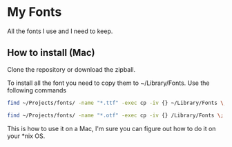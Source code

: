 My Fonts
=====

All the fonts I use and I need to keep.

## How to install (Mac)

Clone the repository or download the zipball.

To install all the font you need to copy them to ~/Library/Fonts. Use the following commands
 
```bash
find ~/Projects/fonts/ -name "*.ttf" -exec cp -iv {} ~/Library/Fonts \;
```

```bash
find ~/Projects/fonts/ -name "*.otf" -exec cp -iv {} /Library/Fonts \;
```

This is how to use it on a Mac, I'm sure you can figure out how to do it on your *nix OS.